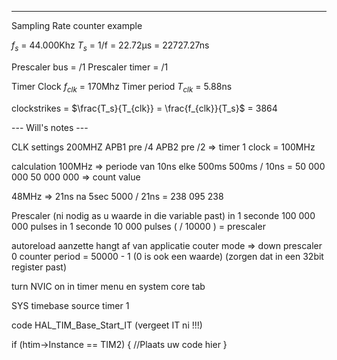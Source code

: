 - - -

Sampling Rate counter example

$f_s$ = 44.000Khz
$T_s$ = 1/f = 22.72µs = 22727.27ns

Prescaler bus = /1
Prescaler timer = /1 

Timer Clock $f_{clk}$ = 170Mhz
Timer period $T_{clk}$ = 5.88ns

clockstrikes = $\frac{T_s}{T_{clk}} = \frac{f_{clk}}{T_s}$ = 3864



--- Will's notes ---

CLK settings
200MHZ
APB1 pre /4
APB2 pre /2
=> timer 1 clock = 100MHz

calculation
100MHz => periode van 10ns
elke 500ms
500ms / 10ns = 50 000 000
50 000 000 => count value

48MHz => 21ns
na 5sec
5000 / 21ns = 238 095 238

Prescaler (ni nodig as u waarde in die variable past)
in 1 seconde 100 000 000 pulses
in 1 seconde      10 000 pulses    ( / 10000 ) = prescaler

autoreload aanzette hangt af van applicatie
couter mode => down
prescaler 0
counter period  = 50000 - 1 (0 is ook een waarde)
(zorgen dat in een 32bit register past)

turn NVIC on in timer menu en system core tab

SYS timebase source timer 1

code
HAL_TIM_Base_Start_IT (vergeet IT ni !!!)

if (htim->Instance == TIM2) {
     //Plaats uw code hier
}